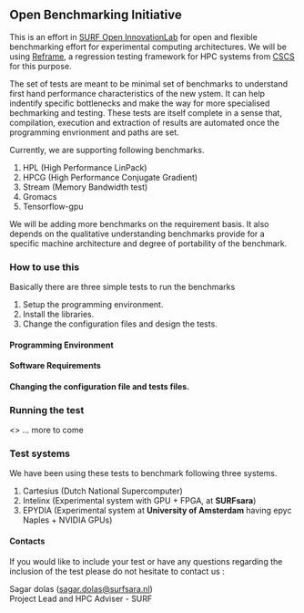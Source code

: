 ## Open Benchmarking Initiative 

This is an effort in [SURF Open InnovationLab](https://www.surf.nl/en/the-surf-cooperative/surf-open-innovation-lab) for open and flexible benchmarking effort for experimental computing architectures. We will be using [Reframe](https://github.com/eth-cscs/reframe), a regression testing framework for HPC systems from [CSCS](https://www.cscs.ch) for this purpose. 

The set of tests are meant to be minimal set of benchmarks to understand first hand performance characteristics of the new ystem. It can help indentify specific bottlenecks and make the way for more specialised bechmarking and testing. These tests are itself complete in a sense that, compilation, execution and extraction of results are automated once the programming envrionment and paths are set. 

Currently, we are supporting following benchmarks. 

1. HPL (High Performance LinPack)
2. HPCG (High Performance Conjugate Gradient)
3. Stream (Memory Bandwidth test)
4. Gromacs
5. Tensorflow-gpu

We will be adding more benchmarks on the requirement basis. It also depends on the qualitative understanding benchmarks provide for a specific machine architecture and degree of portability of the benchmark. 

### How to use this

Basically there are three simple tests to run the benchmarks

1. Setup the programming environment. 
2. Install the libraries. 
3. Change the configuration files and design the tests.  

#### Programming Environment



#### Software Requirements



#### Changing the configuration file and tests files. 



### Running the test



<> ... more to come

### Test systems 

We have been using these tests to benchmark following three systems. 

1. Cartesius (Dutch National Supercomputer)
2. Intelinx (Experimental system with GPU + FPGA, at **SURFsara**)
3. EPYDIA (Experimental system at **University of Amsterdam** having epyc Naples + NVIDIA GPUs)

#### Contacts 

If you would like to include your test or have any questions regarding the inclusion of the test please do not hesitate to contact us : 

Sagar dolas (sagar.dolas@surfsara.nl)  
Project Lead and HPC Adviser - SURF
